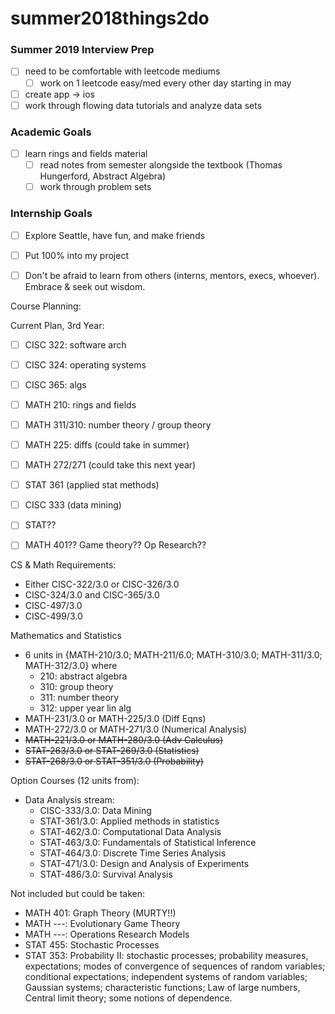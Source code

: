 # summer2018things2do

### Summer 2019 Interview Prep
- [ ] need to be comfortable with leetcode mediums
  - [ ] work on 1 leetcode easy/med every other day starting in may
- [ ] create app -> ios
- [ ] work through flowing data tutorials and analyze data sets 

### Academic Goals
- [ ] learn rings and fields material 
  - [ ] read notes from semester alongside the textbook (Thomas Hungerford, Abstract Algebra)
  - [ ] work through problem sets

### Internship Goals
- [ ] Explore Seattle, have fun, and make friends
- [ ] Put 100% into my project
- [ ] Don't be afraid to learn from others (interns, mentors, execs, whoever). Embrace & seek out wisdom.


Course Planning: 

Current Plan, 3rd Year: 
- [ ] CISC 322: software arch
- [ ] CISC 324: operating systems
- [ ] CISC 365: algs
- [ ] MATH 210: rings and fields
- [ ] MATH 311/310: number theory / group theory 
- [ ] MATH 225: diffs (could take in summer)
- [ ] MATH 272/271 (could take this next year)
- [ ] STAT 361 (applied stat methods)
- [ ] CISC 333 (data mining)
- [ ] STAT?? 
- [ ] MATH 401?? Game theory?? Op Research??



CS & Math Requirements: 
- Either CISC-322/3.0 or CISC-326/3.0
- CISC-324/3.0 and CISC-365/3.0
- CISC-497/3.0
- CISC-499/3.0

Mathematics and Statistics
- 6 units in {MATH-210/3.0; MATH-211/6.0; MATH-310/3.0; MATH-311/3.0; MATH-312/3.0} where 
  - 210: abstract algebra
  - 310: group theory
  - 311: number theory
  - 312: upper year lin alg
- MATH-231/3.0 or MATH-225/3.0 (Diff Eqns)
- MATH-272/3.0 or MATH-271/3.0 (Numerical Analysis)
- ~~MATH-221/3.0 or MATH-280/3.0 (Adv Calculus)~~
- ~~STAT-263/3.0 or STAT-269/3.0 (Statistics)~~
- ~~STAT-268/3.0 or STAT-351/3.0 (Probability)~~

Option Courses (12 units from): 
- Data Analysis stream: 
  - CISC-333/3.0: Data Mining
  - STAT-361/3.0: Applied methods in statistics 
  - STAT-462/3.0: Computational Data Analysis
  - STAT-463/3.0: Fundamentals of Statistical Inference
  - STAT-464/3.0: Discrete Time Series Analysis 
  - STAT-471/3.0: Design and Analysis of Experiments
  - STAT-486/3.0: Survival Analysis

Not included but could be taken: 
- MATH 401: Graph Theory (MURTY!!)
- MATH ---: Evolutionary Game Theory
- MATH ---: Operations Research Models
- STAT 455: Stochastic Processes
- STAT 353: Probability II: stochastic processes; probability measures, expectations; modes of convergence of sequences of random variables; conditional expectations; independent systems of random variables; Gaussian systems; characteristic functions; Law of large numbers, Central limit theory; some notions of dependence. 
